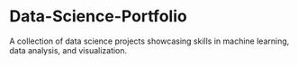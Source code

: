 # Data-Science-Portfolio
A collection of data science projects showcasing skills in machine learning, data analysis, and visualization.
